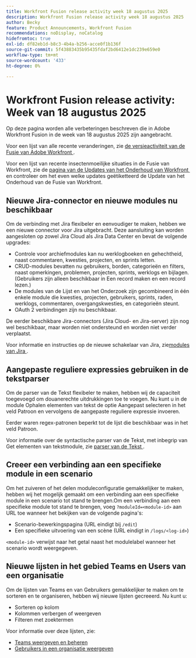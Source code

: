 ```yaml
---
title: Workfront Fusion release activity week 18 augustus 2025
description: Workfront Fusion release activity week 18 augustus 2025
author: Becky
feature: Product Announcements, Workfront Fusion
recommendations: noDisplay, noCatalog
hidefromtoc: true
exl-id: df82eb1d-b8c3-4b4a-b256-acce0f1b136f
source-git-commit: 5f43883435b95435fdaf2bd6412e1dc239e659e0
workflow-type: tm+mt
source-wordcount: '433'
ht-degree: 0%

---
```


# Workfront Fusion release activity: Week van 18 augustus 2025

Op deze pagina worden alle verbeteringen beschreven die in Adobe Workfront Fusion in de week van 18 augustus 2025 zijn aangebracht.

Voor een lijst van alle recente veranderingen, zie [&#x200B; de versieactiviteit van de Fusie van Adobe Workfront &#x200B;](/help/workfront-fusion/fusion-product-releases/fusion-release-activity.md).

Voor een lijst van recente insectenmoeilijke situaties in de Fusie van Workfront, zie de [&#x200B; pagina van de Updates van het Onderhoud van Workfront &#x200B;](https://experienceleague.adobe.com/nl/docs/workfront-known-issues/releases/current-updates) en controleer om het even welke updates geëtiketteerd de Update van het Onderhoud van de Fusie van Workfront.

## Nieuwe Jira-connector en nieuwe modules nu beschikbaar

Om de verbinding met Jira flexibeler en eenvoudiger te maken, hebben we een nieuwe connector voor Jira uitgebracht. Deze aansluiting kan worden aangesloten op zowel Jira Cloud als Jira Data Center en bevat de volgende upgrades:

* Controle voor archiefmodules kan nu werklogboeken en gehechtheid, naast commentaren, kwesties, projecten, en sprints letten.
* CRUD-modules bevatten nu gebruikers, borden, categorieën en filters, naast opmerkingen, problemen, projecten, sprints, werklogs en bijlagen. (Gebruikers zijn alleen beschikbaar in Een record maken en een record lezen.)
* De modules van de Lijst en van het Onderzoek zijn gecombineerd in één enkele module die kwesties, projecten, gebruikers, sprints, raden, werklogs, commentaren, overgangskwesties, en categorieën steunt.
* OAuth 2 verbindingen zijn nu beschikbaar.

De eerder beschikbare Jira-connectors (Jira Cloud- en Jira-server) zijn nog wel beschikbaar, maar worden niet ondersteund en worden niet verder verplaatst.

Voor informatie en instructies op de nieuwe schakelaar van Jira, zie [&#x200B; modules van Jira &#x200B;](/help/workfront-fusion/references/apps-and-modules/third-party-connectors/jira-modules-new.md).

## Aangepaste reguliere expressies gebruiken in de tekstparser

Om de parser van de Tekst flexibeler te maken, hebben wij de capaciteit toegevoegd om douanerechte uitdrukkingen toe te voegen. Nu kunt u in de module Ophalen elementen van tekst de optie Aangepast selecteren in het veld Patroon en vervolgens de aangepaste reguliere expressie invoeren.

Eerder waren regex-patronen beperkt tot de lijst die beschikbaar was in het veld Patroon.

Voor informatie over de syntactische parser van de Tekst, met inbegrip van Get elementen van tekstmodule, zie [&#x200B; parser van de Tekst &#x200B;](/help/workfront-fusion/references/apps-and-modules/tools-and-transformers/text-parser.md).

## Creeer een verbinding aan een specifieke module in een scenario

Om het zuiveren of het delen moduleconfiguratie gemakkelijker te maken, hebben wij het mogelijk gemaakt om een verbinding aan een specifieke module in een scenario tot stand te brengen.Om een verbinding aan een specifieke module tot stand te brengen, voeg `?moduleId=<module-id>` aan URL toe wanneer het bekijken van de volgende pagina&#39;s:

* Scenario-bewerkingspagina (URL eindigt bij `/edit`)
* Een specifieke uitvoering van een scène (URL eindigt in `/logs/<log-id>`)

`<module-id>` verwijst naar het getal naast het modulelabel wanneer het scenario wordt weergegeven.

## Nieuwe lijsten in het gebied Teams en Users van een organisatie

Om de lijsten van Teams en van Gebruikers gemakkelijker te maken om te sorteren en te organiseren, hebben wij nieuwe lijsten gecreeerd. Nu kunt u:

* Sorteren op kolom
* Kolommen verbergen of weergeven
* Filteren met zoektermen

Voor informatie over deze lijsten, zie:

* [Teams weergeven en beheren](/help/workfront-fusion/set-up-and-manage-workfront-fusion/set-up-and-manage-orgs-and-teams/manage-users-and-teams/view-and-manage-teams.md)
* [Gebruikers in een organisatie weergeven](/help/workfront-fusion/set-up-and-manage-workfront-fusion/set-up-and-manage-orgs-and-teams/manage-users-and-teams/view-users-in-an-org.md)
